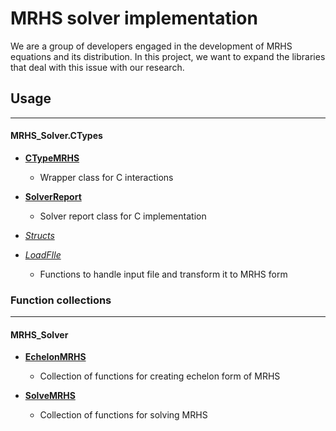 # MRHS solver implementation
We are a group of developers engaged in the development of MRHS equations and its distribution. In this project, we want to expand the libraries that deal with this issue with our research.

## Usage 


---

#### MRHS_Solver.CTypes

- [**CTypeMRHS**](CTypeMRHS.md) 
  - Wrapper class for C interactions

- [**SolverReport**](SolverReport.md)
  - Solver report class for C implementation 
  
- [*Structs*](CStructs.md)

- [*LoadFIle*](LoadFIle.md)
  - Functions to handle input file and transform it to MRHS form

### Function collections

---

#### MRHS_Solver

- [**EchelonMRHS**](EchelonMRHS.md)
  - Collection of functions for creating echelon form of MRHS

- [**SolveMRHS**](SolveMRHS.md)
  - Collection of functions for solving MRHS




        

